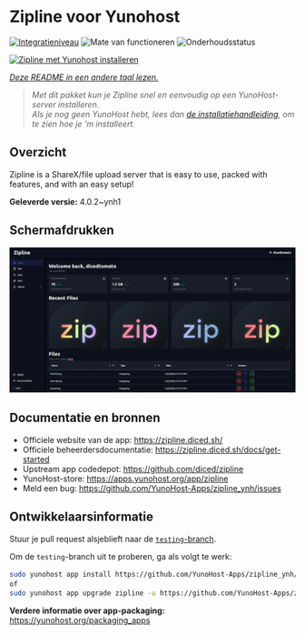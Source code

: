 <!--
NB: Deze README is automatisch gegenereerd door <https://github.com/YunoHost/apps/tree/master/tools/readme_generator>
Hij mag NIET handmatig aangepast worden.
-->

# Zipline voor Yunohost

[![Integratieniveau](https://apps.yunohost.org/badge/integration/zipline)](https://ci-apps.yunohost.org/ci/apps/zipline/)
![Mate van functioneren](https://apps.yunohost.org/badge/state/zipline)
![Onderhoudsstatus](https://apps.yunohost.org/badge/maintained/zipline)

[![Zipline met Yunohost installeren](https://install-app.yunohost.org/install-with-yunohost.svg)](https://install-app.yunohost.org/?app=zipline)

*[Deze README in een andere taal lezen.](./ALL_README.md)*

> *Met dit pakket kun je Zipline snel en eenvoudig op een YunoHost-server installeren.*  
> *Als je nog geen YunoHost hebt, lees dan [de installatiehandleiding](https://yunohost.org/install), om te zien hoe je 'm installeert.*

## Overzicht

Zipline is a ShareX/file upload server that is easy to use, packed with features, and with an easy setup! 

**Geleverde versie:** 4.0.2~ynh1

## Schermafdrukken

![Schermafdrukken van Zipline](./doc/screenshots/screenshot.png)

## Documentatie en bronnen

- Officiele website van de app: <https://zipline.diced.sh/>
- Officiele beheerdersdocumentatie: <https://zipline.diced.sh/docs/get-started>
- Upstream app codedepot: <https://github.com/diced/zipline>
- YunoHost-store: <https://apps.yunohost.org/app/zipline>
- Meld een bug: <https://github.com/YunoHost-Apps/zipline_ynh/issues>

## Ontwikkelaarsinformatie

Stuur je pull request alsjeblieft naar de [`testing`-branch](https://github.com/YunoHost-Apps/zipline_ynh/tree/testing).

Om de `testing`-branch uit te proberen, ga als volgt te werk:

```bash
sudo yunohost app install https://github.com/YunoHost-Apps/zipline_ynh/tree/testing --debug
of
sudo yunohost app upgrade zipline -u https://github.com/YunoHost-Apps/zipline_ynh/tree/testing --debug
```

**Verdere informatie over app-packaging:** <https://yunohost.org/packaging_apps>
